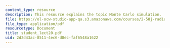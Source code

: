 ```yaml
---
content_type: resource
description: This resource explains the topic Monte Carlo simulation.
file: https://ol-ocw-studio-app-qa.s3.amazonaws.com/courses/2-58j-radiative-transfer-spring-2006/2d2d43ac85114ec6d8ecfaf6548a1622_student_lect20.pdf
file_type: application/pdf
resourcetype: Document
title: student_lect20.pdf
uid: 2d2d43ac-8511-4ec6-d8ec-faf6548a1622
---
```

